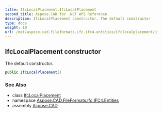 ```yaml
---
title: IfcLocalPlacement.IfcLocalPlacement
second_title: Aspose.CAD for .NET API Reference
description: IfcLocalPlacement constructor. The default constructor
type: docs
weight: 10
url: /net/aspose.cad.fileformats.ifc.ifc4.entities/ifclocalplacement/ifclocalplacement/
---
```

## IfcLocalPlacement constructor

The default constructor.

```csharp
public IfcLocalPlacement()
```

### See Also

* class [IfcLocalPlacement](../)
* namespace [Aspose.CAD.FileFormats.Ifc.IFC4.Entities](../../ifclocalplacement/)
* assembly [Aspose.CAD](../../../)


